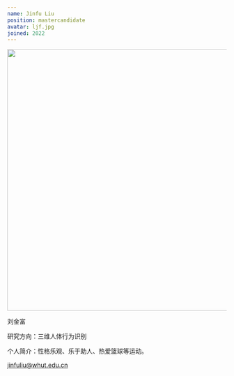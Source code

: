 ```yaml
---
name: Jinfu Liu
position: mastercandidate
avatar: ljf.jpg
joined: 2022
---
```


<img width="600" src="{{site.baseurl}}/images/people/{{page.avatar}}">

刘金富

研究方向：三维人体行为识别

个人简介：性格乐观、乐于助人、热爱篮球等运动。

jinfuliu@whut.edu.cn
